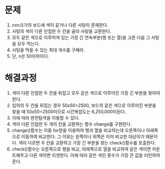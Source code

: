 # 문제
1. nxn크기의 보드에 색이 같거나 다른 사탕이 존재한다.
2. 사탕의 색이 다른 인접한 두 칸을 골라 사탕을 교환한다.
3. 모두 같은 색으로 이루어져 있는 가장 긴 연속부분(행 또는 열)을 고른 다음 그 사탕을 모두 먹는다.
4. 사탕을 먹을 수 있는 최대 개수를 구해라.
5. 단, n은 50이하이다.



# 해결과정
1. 색이 다른 인접한 두 칸을 뒤집고 모두 같은 색으로 이루어진 가장 긴 부분을 찾아야한다.
2. 임의의 두 칸을 뒤집는 경우 50x50=2500, 보드의 같은 색으로 이루어진 부분을 찾을 때 50x50=2500이므로 시간복잡도는 6,250,000이된다.
3. 이에 따라 완전탐색을 이용할 수 있다.
4. 색이 다른 인접한 두 개의 칸을 교환하는 함수 change를 구현한다.
5. change()함수는 이중 for문을 이용하여 행과 열을 비교하는데 오른쪽이나 아래쪽으로 이동하여 비교한다. 그 이유는 왼쪽이나 위쪽은 이미 비교한
   대상이기 때문이다. 색이 다르면 두 칸을 교환하고 가장 긴 부분을 찾는 check()함수를 호출한다.
6. check()함수는 오른쪽으로 행을 비교, 아래쪽으로 열을 비교하여 같은 색이면 카운트해주고 다른 색이면 리셋한다. 이에 따라 같은 색인 횟수가 
   가장 큰 값을 리턴하여 준다.

